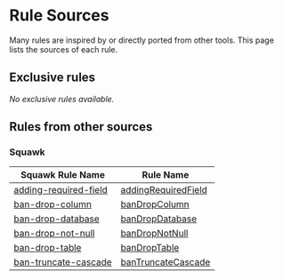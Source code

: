 # Rule Sources
Many rules are inspired by or directly ported from other tools. This page lists the sources of each rule.
## Exclusive rules
_No exclusive rules available._
## Rules from other sources
### Squawk
| Squawk Rule Name | Rule Name |
| ---- | ---- |
| [adding-required-field](https://squawkhq.com/docs/adding-required-field) |[addingRequiredField](../rules/adding-required-field) |
| [ban-drop-column](https://squawkhq.com/docs/ban-drop-column) |[banDropColumn](../rules/ban-drop-column) |
| [ban-drop-database](https://squawkhq.com/docs/ban-drop-database) |[banDropDatabase](../rules/ban-drop-database) |
| [ban-drop-not-null](https://squawkhq.com/docs/ban-drop-not-null) |[banDropNotNull](../rules/ban-drop-not-null) |
| [ban-drop-table](https://squawkhq.com/docs/ban-drop-table) |[banDropTable](../rules/ban-drop-table) |
| [ban-truncate-cascade](https://squawkhq.com/docs/ban-truncate-cascade) |[banTruncateCascade](../rules/ban-truncate-cascade) |

